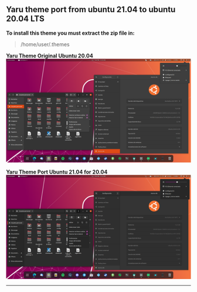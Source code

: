 
## Yaru theme port from ubuntu 21.04 to ubuntu 20.04 LTS

**To install this theme you must extract the zip file in:**

> /home/user/.themes

**Yaru Theme Original Ubuntu 20.04**
![Yaru OLD][1]

**Yaru Theme Port Ubuntu 21.04 for 20.04**
![Yaru NEW][2]


---------

[1]: img/yaru-old.png "Yaru OLD"

[2]: img/yaru-new.png "Yaru NEW"
